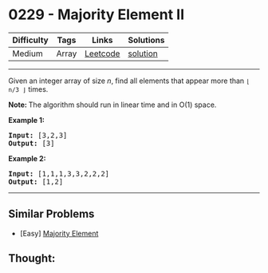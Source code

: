 # 0229 - Majority Element II

Difficulty  | Tags | Links | Solutions
----------- | ---- | ----- | -----
Medium | Array | [Leetcode](https://leetcode.com/problems/majority-element-ii) | [solution](https://leetcode.com/problems/majority-element-ii/solution/)


-----------

<p>Given an integer array of size <i>n</i>, find all elements that appear more than <code>&lfloor; n/3 &rfloor;</code> times.</p>

<p><strong>Note: </strong>The algorithm should run in linear time and in O(1) space.</p>

<p><strong>Example 1:</strong></p>

<pre>
<strong>Input:</strong> [3,2,3]
<strong>Output:</strong> [3]</pre>

<p><strong>Example 2:</strong></p>

<pre>
<strong>Input:</strong> [1,1,1,3,3,2,2,2]
<strong>Output:</strong> [1,2]</pre>


-----------


## Similar Problems

- [Easy] [Majority Element](majority-element)




## Thought:
